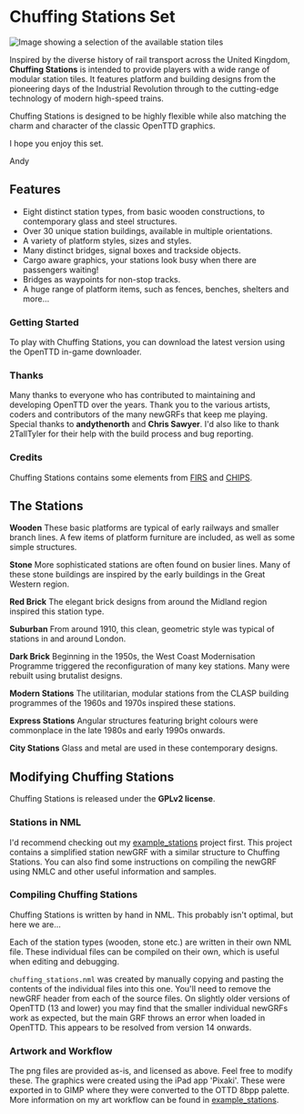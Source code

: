 # Chuffing Stations Set

![Image showing a selection of the available station tiles](/banner.png)

Inspired by the diverse history of rail transport across the United Kingdom, **Chuffing Stations** is intended to provide players with a wide range of modular station tiles. It features platform and building designs from the pioneering days of the Industrial Revolution through to the cutting-edge technology of modern high-speed trains.

Chuffing Stations is designed to be highly flexible while also matching the charm and character of the classic OpenTTD graphics.

I hope you enjoy this set.

Andy


## Features
- Eight distinct station types, from basic wooden constructions, to contemporary glass and steel structures.
- Over 30 unique station buildings, available in multiple orientations.
- A variety of platform styles, sizes and styles.
- Many distinct bridges, signal boxes and trackside objects.
- Cargo aware graphics, your stations look busy when there are passengers waiting!
- Bridges as waypoints for non-stop tracks.
- A huge range of platform items, such as fences, benches, shelters and more...


### Getting Started
To play with Chuffing Stations, you can download the latest version using the OpenTTD in-game downloader.


### Thanks
Many thanks to everyone who has contributed to maintaining and developing OpenTTD over the years. Thank you to the various artists, coders and contributors of the many newGRFs that keep me playing. Special thanks to **andythenorth** and **Chris Sawyer**. I'd also like to thank 2TallTyler for their help with the build process and bug reporting.

### Credits
Chuffing Stations contains some elements from [FIRS](https://github.com/andythenorth/firs) and [CHIPS](https://github.com/andythenorth/chips).

## The Stations
**Wooden**
These basic platforms are typical of early railways and smaller branch lines. A few items of platform furniture are included, as well as some simple structures.

**Stone**
More sophisticated stations are often found on busier lines. Many of these stone buildings are inspired by the early buildings in the Great Western region.

**Red Brick**
The elegant brick designs from around the Midland region inspired this station type.

**Suburban**
From around 1910, this clean, geometric style was typical of stations in and around London.

**Dark Brick**
Beginning in the 1950s, the West Coast Modernisation Programme triggered the reconfiguration of many key stations. Many were rebuilt using brutalist designs.

**Modern Stations**
The utilitarian, modular stations from the CLASP building programmes of the 1960s and 1970s inspired these stations.

**Express Stations**
Angular structures featuring bright colours were commonplace in the late 1980s and early 1990s onwards.

**City Stations**
Glass and metal are used in these contemporary designs.



## Modifying Chuffing Stations
Chuffing Stations is released under the **GPLv2 license**.

### Stations in NML
I'd recommend checking out my [example_stations](https://github.com/andybiotic/example_stations) project first. This project contains a simplified station newGRF with a similar structure to Chuffing Stations. You can also find some instructions on compiling the newGRF using NMLC and other useful information and samples.

### Compiling Chuffing Stations
Chuffing Stations is written by hand in NML. This probably isn't optimal, but here we are...

Each of the station types (wooden, stone etc.) are written in their own NML file. These individual files can be compiled on their own, which is useful when editing and debugging.

`chuffing_stations.nml` was created by manually copying and pasting the contents of the individual files into this one. You'll need to remove the newGRF header from each of the source files. On slightly older versions of OpenTTD (13 and lower) you may find that the smaller individual newGRFs work as expected, but the main GRF throws an error when loaded in OpenTTD. This appears to be resolved from version 14 onwards.

### Artwork and Workflow
The png files are provided as-is, and licensed as above. Feel free to modify these. The graphics were created using the iPad app 'Pixaki'. These were exported in to GIMP where they were converted to the OTTD 8bpp palette. More information on my art workflow can be found in [example_stations](https://github.com/andybiotic/example_stations).





